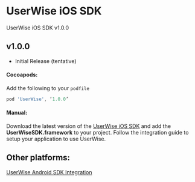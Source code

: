 # UserWise iOS SDK
UserWise iOS SDK v1.0.0

## v1.0.0
- Initial Release (tentative)

#### Cocoapods:
Add the following to your `podfile`

  ```groovy
  pod 'UserWise', ‘1.0.0’
  ```

#### Manual:
Download the latest version of the [UserWise iOS SDK](https://github.com/userwise/userwise_ios_example) and add the **UserWiseSDK.framework** to your project. Follow the integration guide to setup your application to use UserWise.

## Other platforms:
[UserWise Android SDK Integration](https://github.com/userwise/userwise_android_example)
